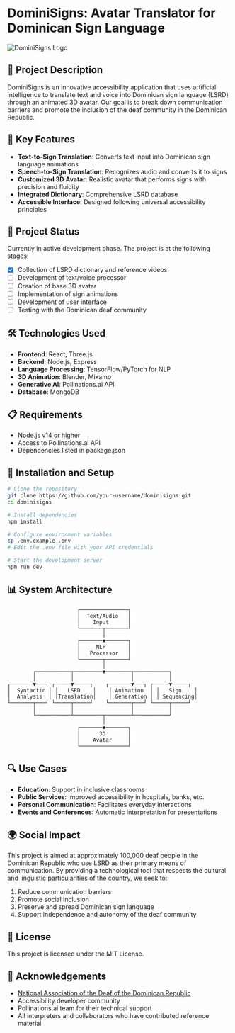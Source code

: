 # DominiSigns: Avatar Translator for Dominican Sign Language

![DominiSigns Logo](https://via.placeholder.com/200x200.png?text=DominiSigns)

## 📝 Project Description

DominiSigns is an innovative accessibility application that uses artificial intelligence to translate text and voice into Dominican sign language (LSRD) through an animated 3D avatar. Our goal is to break down communication barriers and promote the inclusion of the deaf community in the Dominican Republic.

## 🌟 Key Features

- **Text-to-Sign Translation**: Converts text input into Dominican sign language animations
- **Speech-to-Sign Translation**: Recognizes audio and converts it to signs
- **Customized 3D Avatar**: Realistic avatar that performs signs with precision and fluidity
- **Integrated Dictionary**: Comprehensive LSRD database
- **Accessible Interface**: Designed following universal accessibility principles

## 🚀 Project Status

Currently in active development phase. The project is at the following stages:

- [x] Collection of LSRD dictionary and reference videos
- [ ] Development of text/voice processor
- [ ] Creation of base 3D avatar
- [ ] Implementation of sign animations
- [ ] Development of user interface
- [ ] Testing with the Dominican deaf community

## 🛠️ Technologies Used

- **Frontend**: React, Three.js
- **Backend**: Node.js, Express
- **Language Processing**: TensorFlow/PyTorch for NLP
- **3D Animation**: Blender, Mixamo
- **Generative AI**: Pollinations.ai API
- **Database**: MongoDB

## 📋 Requirements

- Node.js v14 or higher
- Access to Pollinations.ai API
- Dependencies listed in package.json

## 🔧 Installation and Setup

```bash
# Clone the repository
git clone https://github.com/your-username/dominisigns.git
cd dominisigns

# Install dependencies
npm install

# Configure environment variables
cp .env.example .env
# Edit the .env file with your API credentials

# Start the development server
npm run dev
```

## 📊 System Architecture

```
                      ┌───────────────┐
                      │  Text/Audio   │
                      │    Input      │
                      └───────┬───────┘
                              │
                      ┌───────▼───────┐
                      │     NLP       │
                      │   Processor   │
                      └───────┬───────┘
                              │
        ┌───────────┬─────────▼────────┬───────────┐
        │           │                  │           │
┌───────▼───┐ ┌─────▼─────┐    ┌───────▼───┐ ┌─────▼─────┐
│  Syntactic │ │   LSRD    │    │ Animation  │ │   Sign    │
│  Analysis  │ │Translation│    │ Generation │ │ Sequencing│
└───────┬───┘ └─────┬─────┘    └───────┬───┘ └─────┬─────┘
        │           │                  │           │
        └───────────┴─────────┬────────┴───────────┘
                              │
                      ┌───────▼───────┐
                      │      3D       │
                      │    Avatar     │
                      └───────────────┘
```

## 🔍 Use Cases

- **Education**: Support in inclusive classrooms
- **Public Services**: Improved accessibility in hospitals, banks, etc.
- **Personal Communication**: Facilitates everyday interactions
- **Events and Conferences**: Automatic interpretation for presentations

## 🌍 Social Impact

This project is aimed at approximately 100,000 deaf people in the Dominican Republic who use LSRD as their primary means of communication. By providing a technological tool that respects the cultural and linguistic particularities of the country, we seek to:

1. Reduce communication barriers
2. Promote social inclusion
3. Preserve and spread Dominican sign language
4. Support independence and autonomy of the deaf community


## 📜 License

This project is licensed under the MIT License.

## 🙏 Acknowledgements

- [National Association of the Deaf of the Dominican Republic](https://ansordo.org)
- Accessibility developer community
- Pollinations.ai team for their technical support
- All interpreters and collaborators who have contributed reference material
